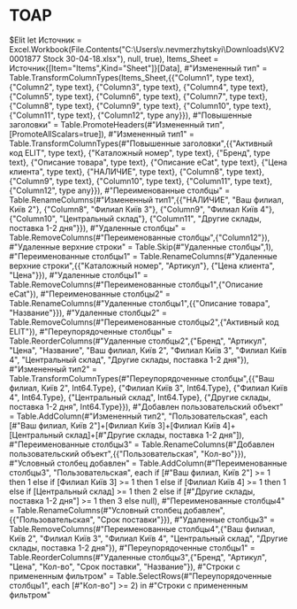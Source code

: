 # TOAP
$Elit
let
    Источник = Excel.Workbook(File.Contents("C:\Users\v.nevmerzhytskyi\Downloads\KV20001877 Stock 30-04-18.xlsx"), null, true),
    Items_Sheet = Источник{[Item="Items",Kind="Sheet"]}[Data],
    #"Измененный тип" = Table.TransformColumnTypes(Items_Sheet,{{"Column1", type text}, {"Column2", type text}, {"Column3", type text}, {"Column4", type text}, {"Column5", type text}, {"Column6", type text}, {"Column7", type text}, {"Column8", type text}, {"Column9", type text}, {"Column10", type text}, {"Column11", type text}, {"Column12", type any}}),
    #"Повышенные заголовки" = Table.PromoteHeaders(#"Измененный тип", [PromoteAllScalars=true]),
    #"Измененный тип1" = Table.TransformColumnTypes(#"Повышенные заголовки",{{"Активный код ELIT", type text}, {"Каталожный номер", type text}, {"Бренд", type text}, {"Описание товара", type text}, {"Описание  eCat", type text}, {"Цена клиента", type text}, {"НАЛИЧИЕ", type text}, {"Column8", type text}, {"Column9", type text}, {"Column10", type text}, {"Column11", type text}, {"Column12", type any}}),
    #"Переименованные столбцы" = Table.RenameColumns(#"Измененный тип1",{{"НАЛИЧИЕ", "Ваш филиал, Київ 2"}, {"Column8", "Филиал Київ 3"}, {"Column9", "Филиал Київ 4"}, {"Column10", "Центральный склад"}, {"Column11", "Другие склады, поставка 1-2 дня"}}),
    #"Удаленные столбцы" = Table.RemoveColumns(#"Переименованные столбцы",{"Column12"}),
    #"Удаленные верхние строки" = Table.Skip(#"Удаленные столбцы",1),
    #"Переименованные столбцы1" = Table.RenameColumns(#"Удаленные верхние строки",{{"Каталожный номер", "Артикул"}, {"Цена клиента", "Цена"}}),
    #"Удаленные столбцы1" = Table.RemoveColumns(#"Переименованные столбцы1",{"Описание  eCat"}),
    #"Переименованные столбцы2" = Table.RenameColumns(#"Удаленные столбцы1",{{"Описание товара", "Название"}}),
    #"Удаленные столбцы2" = Table.RemoveColumns(#"Переименованные столбцы2",{"Активный код ELIT"}),
    #"Переупорядоченные столбцы" = Table.ReorderColumns(#"Удаленные столбцы2",{"Бренд", "Артикул", "Цена", "Название", "Ваш филиал, Київ 2", "Филиал Київ 3", "Филиал Київ 4", "Центральный склад", "Другие склады, поставка 1-2 дня"}),
    #"Измененный тип2" = Table.TransformColumnTypes(#"Переупорядоченные столбцы",{{"Ваш филиал, Київ 2", Int64.Type}, {"Филиал Київ 3", Int64.Type}, {"Филиал Київ 4", Int64.Type}, {"Центральный склад", Int64.Type}, {"Другие склады, поставка 1-2 дня", Int64.Type}}),
    #"Добавлен пользовательский объект" = Table.AddColumn(#"Измененный тип2", "Пользовательская", each [#"Ваш филиал, Київ 2"]+[Филиал Київ 3]+[Филиал Київ 4]+[Центральный склад]+[#"Другие склады, поставка 1-2 дня"]),
    #"Переименованные столбцы3" = Table.RenameColumns(#"Добавлен пользовательский объект",{{"Пользовательская", "Кол-во"}}),
    #"Условный столбец добавлен" = Table.AddColumn(#"Переименованные столбцы3", "Пользовательская", each if [#"Ваш филиал, Київ 2"] >= 1 then 1 else if [Филиал Київ 3] >= 1 then 1 else if [Филиал Київ 4] >= 1 then 1 else if [Центральный склад] >= 1 then 2 else if [#"Другие склады, поставка 1-2 дня"] >= 1 then 3 else null),
    #"Переименованные столбцы4" = Table.RenameColumns(#"Условный столбец добавлен",{{"Пользовательская", "Срок поставки"}}),
    #"Удаленные столбцы3" = Table.RemoveColumns(#"Переименованные столбцы4",{"Ваш филиал, Київ 2", "Филиал Київ 3", "Филиал Київ 4", "Центральный склад", "Другие склады, поставка 1-2 дня"}),
    #"Переупорядоченные столбцы1" = Table.ReorderColumns(#"Удаленные столбцы3",{"Бренд", "Артикул", "Цена", "Кол-во", "Срок поставки", "Название"}),
    #"Строки с примененным фильтром" = Table.SelectRows(#"Переупорядоченные столбцы1", each [#"Кол-во"] >= 2)
in
    #"Строки с примененным фильтром"
